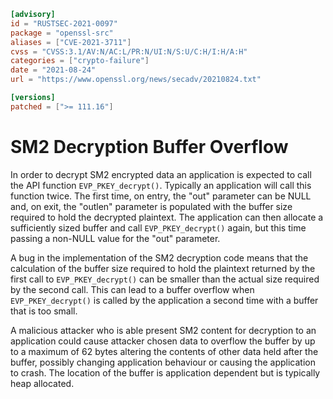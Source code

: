 ```toml
[advisory]
id = "RUSTSEC-2021-0097"
package = "openssl-src"
aliases = ["CVE-2021-3711"]
cvss = "CVSS:3.1/AV:N/AC:L/PR:N/UI:N/S:U/C:H/I:H/A:H"
categories = ["crypto-failure"]
date = "2021-08-24"
url = "https://www.openssl.org/news/secadv/20210824.txt"

[versions]
patched = [">= 111.16"]
```

# SM2 Decryption Buffer Overflow

In order to decrypt SM2 encrypted data an application is expected to call the
API function `EVP_PKEY_decrypt()`. Typically an application will call this
function twice. The first time, on entry, the "out" parameter can be NULL and,
on exit, the "outlen" parameter is populated with the buffer size required to
hold the decrypted plaintext. The application can then allocate a sufficiently
sized buffer and call `EVP_PKEY_decrypt()` again, but this time passing a non-NULL
value for the "out" parameter.

A bug in the implementation of the SM2 decryption code means that the
calculation of the buffer size required to hold the plaintext returned by the
first call to `EVP_PKEY_decrypt()` can be smaller than the actual size required by
the second call. This can lead to a buffer overflow when `EVP_PKEY_decrypt()` is
called by the application a second time with a buffer that is too small.

A malicious attacker who is able present SM2 content for decryption to an
application could cause attacker chosen data to overflow the buffer by up to a
maximum of 62 bytes altering the contents of other data held after the
buffer, possibly changing application behaviour or causing the application to
crash. The location of the buffer is application dependent but is typically
heap allocated.
